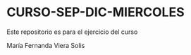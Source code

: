 # CURSO-SEP-DIC-MIERCOLES
Este repositorio es para el ejercicio del curso

María Fernanda Viera Solis
